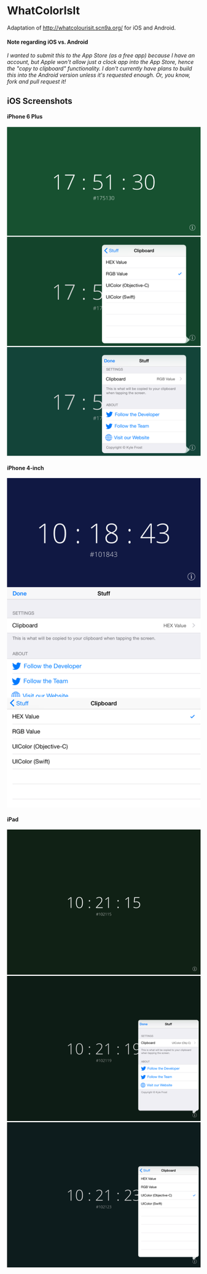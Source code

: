 WhatColorIsIt
=============

Adaptation of http://whatcolourisit.scn9a.org/ for iOS and Android.

#### Note regarding iOS vs. Android
*I wanted to submit this to the App Store (as a free app) because I have an account, but Apple won't allow just a clock app into the App Store, hence the "copy to clipboard" functionality. I don't currently have plans to build this into the Android version unless it's requested enough. Or, you know, fork and pull request it!*

## iOS Screenshots
#### iPhone 6 Plus
![iOS Screenshot One](screenshots/ios/iphone6plusone.png)
![iOS Screenshot Two](screenshots/ios/iphone6plustwo.png)
![iOS Screenshot Three](screenshots/ios/iphone6plusthree.png)

#### iPhone 4-inch
![iPhone 4-inch Screenshot One](screenshots/ios/iphone5one.png)
![iPhone 4-inch Screenshot Two](screenshots/ios/iphone5two.png)
![iPhone 4-inch Screenshot Three](screenshots/ios/iphone5three.png)

#### iPad
![iPad Screenshot One](screenshots/ios/ipadone.png)
![iPad Screenshot Two](screenshots/ios/ipadtwo.png)
![iPad Screenshot Three](screenshots/ios/ipadthree.png)

